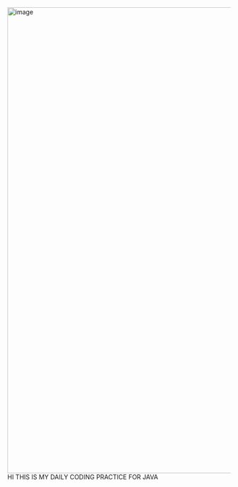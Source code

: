 <img width="1680" height="1050" alt="image" src="https://github.com/user-attachments/assets/0219f45f-1b08-45f8-ae59-20807c260b57" />
HI THIS IS MY DAILY CODING PRACTICE FOR JAVA 
